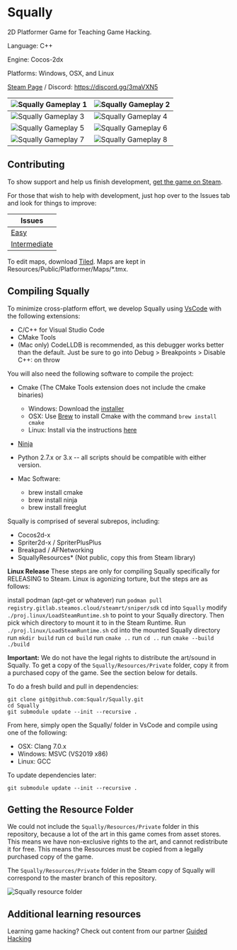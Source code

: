 Squally
=========
2D Platformer Game for Teaching Game Hacking.

Language: C++

Engine: Cocos-2dx

Platforms: Windows, OSX, and Linux

[Steam Page](https://store.steampowered.com/app/770200/Squally/) / Discord: https://discord.gg/3maVXN5

![Squally Gameplay 1](https://i.imgur.com/M2KMSZ9.png) | ![Squally Gameplay 2](https://i.imgur.com/8jsCkX2.png)
------------ | -------------
![Squally Gameplay 3](https://i.imgur.com/1hvYk3K.png) | ![Squally Gameplay 4](https://i.imgur.com/bOSKa7p.png)
![Squally Gameplay 5](https://i.imgur.com/D9aIKSJ.png) | ![Squally Gameplay 6](https://i.imgur.com/iYUfJGq.png)
![Squally Gameplay 7](https://i.imgur.com/wGVSBFR.png) | ![Squally Gameplay 8](https://i.imgur.com/U7C2fXh.png)

Contributing
------------
To show support and help us finish development, [get the game on Steam](https://store.steampowered.com/app/770200/Squally/).

For those that wish to help with development, just hop over to the Issues tab and look for things to improve:

Issues |
------------ |
[Easy](https://github.com/Squalr/Squally/labels/good%20first%20issue) |
[Intermediate](https://github.com/Squalr/Squally/labels/good%20first%20issue%20%28intermediate%29) |

To edit maps, download [Tiled](https://www.mapeditor.org/). Maps are kept in Resources/Public/Platformer/Maps/*.tmx.

Compiling Squally
------------
To minimize cross-platform effort, we develop Squally using [VsCode](https://code.visualstudio.com/) with the following extensions:
- C/C++ for Visual Studio Code
- CMake Tools
- (Mac only) CodeLLDB is recommended, as this debugger works better than the default. Just be sure to go into Debug > Breakpoints > Disable C++: on throw

You will also need the following software to compile the project:
- Cmake (The CMake Tools extension does not include the cmake binaries)
    - Windows: Download the [installer](https://cmake.org/download/)
    - OSX: Use [Brew](https://brew.sh/) to install Cmake with the command `brew install cmake`
    - Linux: Install via the instructions [here](https://cgold.readthedocs.io/en/latest/first-step/installation.html)
- [Ninja](https://github.com/ninja-build/ninja/wiki/Pre-built-Ninja-packages)
- Python 2.7.x or 3.x -- all scripts should be compatible with either version.

- Mac Software:
    - brew install cmake
    - brew install ninja
    - brew install freeglut

Squally is comprised of several subrepos, including:
- Cocos2d-x
- Spriter2d-x / SpriterPlusPlus
- Breakpad / AFNetworking
- SquallyResources* (Not public, copy this from Steam library)

**Linux Release**
These steps are only for compiling Squally specifically for RELEASING to Steam. Linux is agonizing torture, but the steps are as follows:

install podman (apt-get or whatever)
run `podman pull registry.gitlab.steamos.cloud/steamrt/sniper/sdk`
cd into `Squally`
modify `./proj.linux/LoadSteamRuntime.sh` to point to your Squally directory. Then pick which directory to mount it to in the Steam Runtime.
Run `./proj.linux/LoadSteamRuntime.sh`
cd into the mounted Squally directory
run `mkdir build`
run `cd build`
run `cmake ..`
run `cd ..`
run `cmake --build ./build`

**Important:** We do not have the legal rights to distribute the art/sound in Squally. To get a copy of the `Squally/Resources/Private` folder, copy it from a purchased copy of the game. See the section below for details.

To do a fresh build and pull in dependencies:
```
git clone git@github.com:Squalr/Squally.git
cd Squally
git submodule update --init --recursive .
```

From here, simply open the Squally/ folder in VsCode and compile using one of the following:
- OSX: Clang 7.0.x
- Windows: MSVC (VS2019 x86)
- Linux: GCC

To update dependencies later:
```
git submodule update --init --recursive .
```

Getting the Resource Folder
------------
We could not include the `Squally/Resources/Private` folder in this repository, because a lot of the art in this game comes from asset stores. This means we have non-exclusive rights to the art, and cannot redistribute it for free. This means the Resources must be copied from a legally purchased copy of the game.

The `Squally/Resources/Private` folder in the Steam copy of Squally will correspond to the master branch of this repository.

![Squally resource folder](https://i.imgur.com/5PaDZiG.png)

Additional learning resources
------------
Learning game hacking? Check out content from our partner [Guided Hacking](https://guidedhacking.com/)
